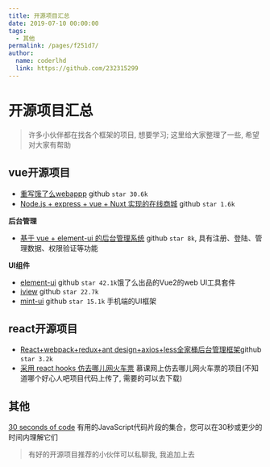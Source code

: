 ```yaml
---
title: 开源项目汇总
date: 2019-07-10 00:00:00
tags: 
  - 其他
permalink: /pages/f251d7/
author: 
  name: coderlhd
  link: https://github.com/232315299
---
```


# 开源项目汇总
> 许多小伙伴都在找各个框架的项目, 想要学习; 这里给大家整理了一些, 希望对大家有帮助

## vue开源项目

- [重写饿了么webappp](https://github.com/bailicangdu/vue2-elm)  github `star 30.6k`
- [Node.js + express + vue + Nuxt 实现的在线商城](https://github.com/github1586/nuxt-bnhcp) github `star 1.6k`

**后台管理**

- [基于 vue + element-ui 的后台管理系统](https://github.com/bailicangdu/vue2-manage)  github `star 8k`, 具有注册、登陆、管理数据、权限验证等功能

**UI组件**

- [element-ui](https://github.com/ElemeFE/element) github `star 42.1k`饿了么出品的Vue2的web UI工具套件
- [iview](https://github.com/iview/iview) github `star 22.7k`  
- [mint-ui](https://github.com/ElemeFE/mint-ui) github `star 15.1k` 手机端的UI框架

## react开源项目

- [React+webpack+redux+ant design+axios+less全家桶后台管理框架](https://github.com/duxianwei520/react)github `star 3.2k` 
- [采用 react hooks 仿去哪儿网火车票](https://github.com/yjdjiayou/react-hooks-qunar-demo) 慕课网上仿去哪儿网火车票的项目(不知道哪个好心人吧项目代码上传了, 需要的可以去下载)



## 其他
[30 seconds of code](https://github.com/30-seconds/30-seconds-of-code) 有用的JavaScript代码片段的集合，您可以在30秒或更少的时间内理解它们
> 有好的开源项目推荐的小伙伴可以私聊我, 我追加上去